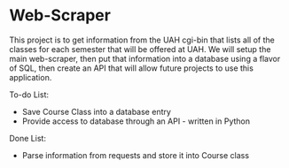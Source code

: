 # Web-Scraper

This project is to get information from the UAH cgi-bin that lists all of the classes for each semester that will be offered at UAH. We will setup the main web-scraper, then put that information into a database using a flavor of SQL, then create an API that will allow future projects to use this application.

To-do List:
* Save Course Class into a database entry
* Provide access to database through an API - written in Python

Done List:
* Parse information from requests and store it into Course class